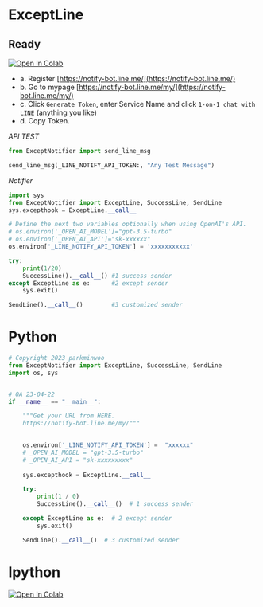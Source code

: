 # ExceptLine

## Ready
[![Open In Colab](https://colab.research.google.com/assets/colab-badge.svg)](https://colab.research.google.com/drive/1PDrJqxDq4NE6BRUrRkFvDBiMHQz0WbZh?usp=sharing) 
- a. Register [https://notify-bot.line.me/](https://notify-bot.line.me/)
- b. Go to mypage [https://notify-bot.line.me/my/](https://notify-bot.line.me/my/)
- c. Click `Generate Token`, enter Service Name and click `1-on-1 chat with LINE` (anything you like)
- d. Copy Token. <Br>

*API TEST*
```python
from ExceptNotifier import send_line_msg

send_line_msg(_LINE_NOTIFY_API_TOKEN:, "Any Test Message")
```

*Notifier*
```python
import sys
from ExceptNotifier import ExceptLine, SuccessLine, SendLine
sys.excepthook = ExceptLine.__call__

# Define the next two variables optionally when using OpenAI's API.
# os.environ['_OPEN_AI_MODEL']="gpt-3.5-turbo"    
# os.environ['_OPEN_AI_API']="sk-xxxxxx"
os.environ['_LINE_NOTIFY_API_TOKEN'] = 'xxxxxxxxxxx'

try:
    print(1/20)  
    SuccessLine().__call__() #1 success sender          
except ExceptLine as e:      #2 except sender            
    sys.exit()

SendLine().__call__()        #3 customized sender          
```


# Python

```python
# Copyright 2023 parkminwoo
from ExceptNotifier import ExceptLine, SuccessLine, SendLine 
import os, sys


# QA 23-04-22
if __name__ == "__main__":

    """Get your URL from HERE. 
    https://notify-bot.line.me/my/"""

    
    os.environ['_LINE_NOTIFY_API_TOKEN'] =  "xxxxxx"
    # _OPEN_AI_MODEL = "gpt-3.5-turbo"
    # _OPEN_AI_API = "sk-xxxxxxxxx"
    
    sys.excepthook = ExceptLine.__call__

    try:
        print(1 / 0)
        SuccessLine().__call__()  # 1 success sender

    except ExceptLine as e:  # 2 except sender
        sys.exit()

    SendLine().__call__()  # 3 customized sender
```

# Ipython
[![Open In Colab](https://colab.research.google.com/assets/colab-badge.svg)](https://colab.research.google.com/drive/1PDrJqxDq4NE6BRUrRkFvDBiMHQz0WbZh?usp=sharing) 
